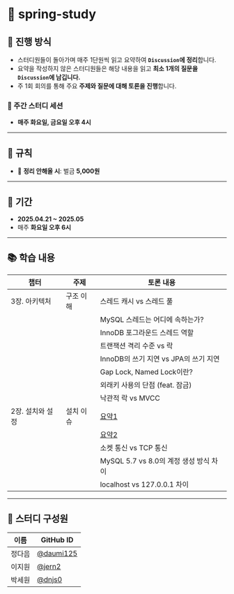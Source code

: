 
# 📘 spring-study

## 🚀 진행 방식

- 스터디원들이 돌아가며 매주 1단원씩 읽고 요약하여 **`Discussion`에 정리**합니다.  
- 요약을 작성하지 않은 스터디원들은 해당 내용을 읽고 **최소 1개의 질문을 `Discussion`에 남깁니다.** 
- 주 1회 회의를 통해 주요 **주제와 질문에 대해 토론을 진행**합니다.
 

### 📅 주간 스터디 세션  
- **매주 화요일, 금요일 오후 4시**

---

## 📏 규칙

- 📌 **정리 안해올 시**: 벌금 **5,000원**

---

## 📆 기간

- **2025.04.21 ~ 2025.05**  
- 매주 **화요일 오후 6시**

---

## 📚 학습 내용

| 챕터 | 주제 | 토론 내용 |
|------|------|-----------|
| 3장. 아키텍처 | 구조 이해 | 스레드 캐시 vs 스레드 풀 |
|  |  | MySQL 스레드는 어디에 속하는가? |
|  |  | InnoDB 포그라운드 스레드 역할 |
|  |  | 트랜잭션 격리 수준 vs 락 |
|  |  | InnoDB의 쓰기 지연 vs JPA의 쓰기 지연 |
|  |  | Gap Lock, Named Lock이란? |
|  |  | 외래키 사용의 단점 (feat. 잠금) |
|  |  | 낙관적 락 vs MVCC |
| 2장. 설치와 설정 | 설치 이슈 | [요약1](https://github.com/daumi125/spring-study/discussions/4) |
|  |  | [요약2](https://github.com/daumi125/spring-study/discussions/5)|
|  |  | 소켓 통신 vs TCP 통신 |
|  |  | MySQL 5.7 vs 8.0의 계정 생성 방식 차이 |
|  |  | localhost vs 127.0.0.1 차이 |

---

## 👥 스터디 구성원

| 이름 | GitHub ID |
|------|------------|
| 정다음 | [@daumi125](https://github.com/daumi125) |
| 이지원 | [@jern2](https://github.com/jern2) |
| 박세원 | [@dnjs0](https://github.com/dnjs0) |
